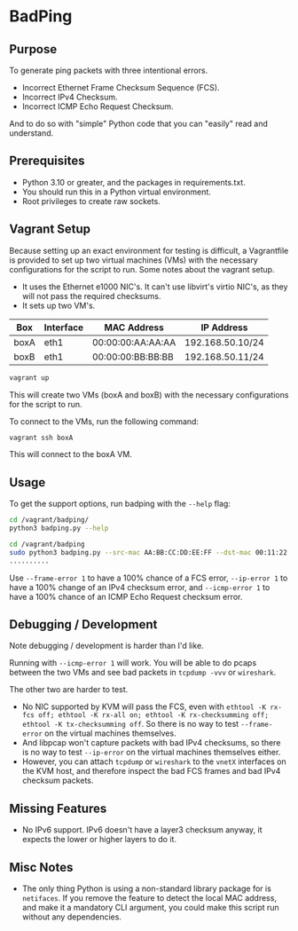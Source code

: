 # BadPing

## Purpose

To generate ping packets with three intentional errors.
 - Incorrect Ethernet Frame Checksum Sequence (FCS).
 - Incorrect IPv4 Checksum.
 - Incorrect ICMP Echo Request Checksum.

And to do so with "simple" Python code that you can "easily" read and understand.

## Prerequisites

- Python 3.10 or greater, and the packages in requirements.txt.
- You should run this in a Python virtual environment.
- Root privileges to create raw sockets.

## Vagrant Setup

Because setting up an exact environment for testing is difficult, a Vagrantfile is provided to set up two virtual machines (VMs) with the necessary configurations for the script to run. Some notes about the vagrant setup.

- It uses the Ethernet e1000 NIC's. It can't use libvirt's virtio NIC's, as they will not pass the required checksums.
- It sets up two VM's.

| Box  | Interface | MAC Address       | IP Address       | 
| ---- | --------- | ----------------- | ---------------- | 
| boxA | eth1      | 00:00:00:AA:AA:AA | 192.168.50.10/24 |
| boxB | eth1      | 00:00:00:BB:BB:BB | 192.168.50.11/24 |


```sh
vagrant up
```

This will create two VMs (boxA and boxB) with the necessary configurations for the script to run.

To connect to the VMs, run the following command:

```sh
vagrant ssh boxA
```

This will connect to the boxA VM.

## Usage

To get the support options, run badping with the `--help` flag:

```sh
cd /vagrant/badping/
python3 badping.py --help
```

```sh
cd /vagrant/badping
sudo python3 badping.py --src-mac AA:BB:CC:DD:EE:FF --dst-mac 00:11:22:33:44:55 --src-ipv4 192.168.50.10 --dst-ipv4 192.168.50.11 --interface eth1 --count 10 --delay 0.1 --ip-error 1
..........
```

Use `--frame-error 1` to have a 100% chance of a FCS error, `--ip-error 1` to have a 100% change of an IPv4 checksum error, and `--icmp-error 1` to have a 100% chance of an ICMP Echo Request checksum error.

## Debugging / Development

Note debugging / development is harder than I'd like. 

Running with `--icmp-error 1` will work. You will be able to do pcaps between the two VMs and see bad packets in `tcpdump -vvv` or `wireshark`. 

The other two are harder to test.
- No NIC supported by KVM will pass the FCS, even with `ethtool -K rx-fcs off; ethtool -K rx-all on; ethtool -K rx-checksumming off; ethtool -K tx-checksumming off`. So there is no way to test `--frame-error` on the virtual machines themselves.
- And libpcap won't capture packets with bad IPv4 checksums, so there is no way to test `--ip-error` on the virtual machines themselves either.
- However, you can attach `tcpdump` or `wireshark` to the `vnetX` interfaces on the KVM host, and therefore inspect the bad FCS frames and bad IPv4 checksum packets.

## Missing Features

- No IPv6 support. IPv6 doesn't have a layer3 checksum anyway, it expects the lower or higher layers to do it.

## Misc Notes

- The only thing Python is using a non-standard library package for is `netifaces`. If you remove the feature to detect the local MAC address, and make it a mandatory CLI argument, you could make this script run without any dependencies.
